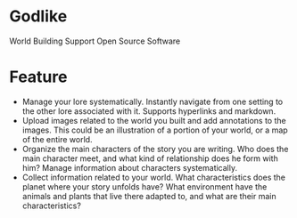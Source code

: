 # Godlike
World Building Support Open Source Software



# Feature

- Manage your lore systematically. Instantly navigate from one setting to the other lore associated with it. Supports hyperlinks and markdown.
- Upload images related to the world you built and add annotations to the images. This could be an illustration of a portion of your world, or a map of the entire world.
- Organize the main characters of the story you are writing. Who does the main character meet, and what kind of relationship does he form with him? Manage information about characters systematically.
- Collect information related to your world. What characteristics does the planet where your story unfolds have? What environment have the animals and plants that live there adapted to, and what are their main characteristics?
